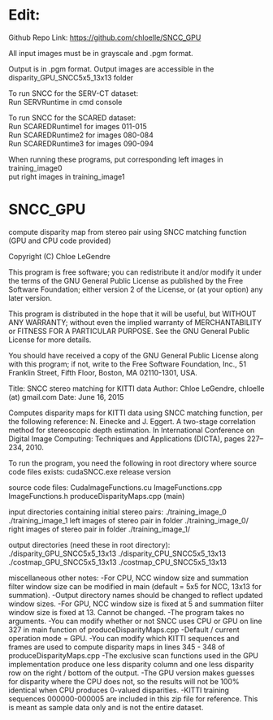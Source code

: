# Edit:
Github Repo Link: https://github.com/chloelle/SNCC_GPU  
  
All input images must be in grayscale and .pgm format.  
  
Output is in .pgm format. Output images are accessible in the disparity_GPU_SNCC5x5_13x13 folder  
  
To run SNCC for the SERV-CT dataset:   
Run SERVRuntime in cmd console  
  
To run SNCC for the SCARED dataset:  
Run SCAREDRuntime1 for images 011-015  
Run SCAREDRuntime2 for images 080-084  
Run SCAREDRuntime3 for images 090-094  
  
When running these programs, put corresponding left images in training_image0  
			     put right images in training_image1  
  
# SNCC_GPU
compute disparity map from stereo pair using SNCC matching function (GPU and CPU code provided)

Copyright (C) Chloe LeGendre

This program is free software; you can redistribute it and/or
modify it under the terms of the GNU General Public License
as published by the Free Software Foundation; either version 2
of the License, or (at your option) any later version.

This program is distributed in the hope that it will be useful,
but WITHOUT ANY WARRANTY; without even the implied warranty of
MERCHANTABILITY or FITNESS FOR A PARTICULAR PURPOSE.  See the
GNU General Public License for more details.

You should have received a copy of the GNU General Public License
along with this program; if not, write to the Free Software
Foundation, Inc., 51 Franklin Street, Fifth Floor, Boston, MA  02110-1301, USA.

Title: SNCC stereo matching for KITTI data
Author: Chloe LeGendre, chloelle (at) gmail.com
Date: June 16, 2015

Computes disparity maps for KITTI data using SNCC matching function, per the following reference:
N. Einecke and J. Eggert. A two-stage correlation method for stereoscopic depth estimation. 
In International Conference on Digital Image Computing: Techniques and Applications (DICTA), pages 227–234, 2010.

To run the program, you need the following in root directory where source code files exists:
cudaSNCC.exe release version

source code files:
CudaImageFunctions.cu
ImageFunctions.cpp
ImageFunctions.h
produceDisparityMaps.cpp (main)

input directories containing initial stereo pairs: 
./training_image_0 
./training_image_1
left images of stereo pair in folder ./training_image_0/
right images of stereo pair in folder ./training_image_1/

output directories (need these in root directory): 
./disparity_GPU_SNCC5x5_13x13
./disparity_CPU_SNCC5x5_13x13 
./costmap_GPU_SNCC5x5_13x13
./costmap_CPU_SNCC5x5_13x13

miscellaneous other notes:
-For CPU, NCC window size and summation filter window size can be modified in main (default = 5x5 for NCC, 13x13 for summation).
-Output directory names should be changed to reflect updated window sizes.
-For GPU, NCC window size is fixed at 5 and summation filter window size is fixed at 13. Cannot be changed.
-The program takes no arguments.
-You can modify whether or not SNCC uses CPU or GPU on line 327 in main function of produceDisparityMaps.cpp
-Default / current operation mode = GPU.
-You can modify which KITTI sequences and frames are used to compute disparity maps in lines 345 - 348 of produceDisparityMaps.cpp
-The exclusive scan functions used in the GPU implementation produce one less disparity column and one less disparity row on the right / bottom of the output.
-The GPU version makes guesses for disparity where the CPU does not, so the results will not be 100% identical when CPU produces 0-valued disparities.
-KITTI training sequences 000000-000005 are included in this zip file for reference. This is meant as sample data only and is not the entire dataset.
